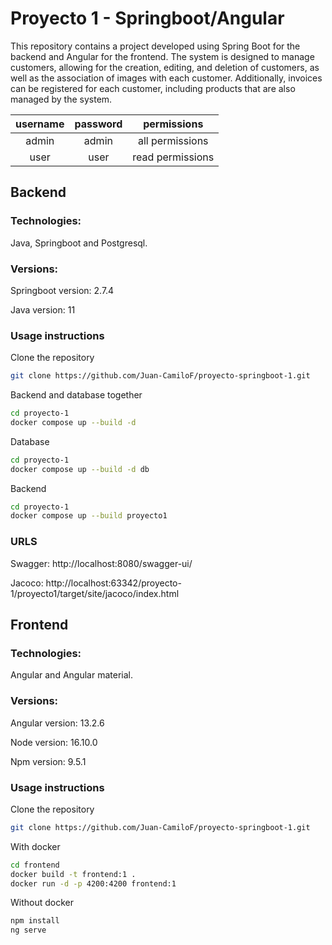 # Proyecto 1 - Springboot/Angular

This repository contains a project developed using Spring Boot for the backend and Angular for the frontend. The system is designed to manage customers, allowing for the creation, editing, and deletion of customers, as well as the association of images with each customer. Additionally, invoices can be registered for each customer, including products that are also managed by the system.

| username | password | permissions      |
|:--------:|:--------:| :---------------:|
| admin    | admin    | all permissions  |
| user     | user     | read permissions |


## Backend

### Technologies:

Java, Springboot and Postgresql.

### Versions: 

Springboot version: 2.7.4

Java version: 11

### Usage instructions

Clone the repository

```bash
git clone https://github.com/Juan-CamiloF/proyecto-springboot-1.git
```

Backend and database together

```bash
cd proyecto-1
docker compose up --build -d
```

Database 

```bash
cd proyecto-1
docker compose up --build -d db
```

Backend

```bash
cd proyecto-1
docker compose up --build proyecto1
```

### URLS
Swagger: http://localhost:8080/swagger-ui/

Jacoco: http://localhost:63342/proyecto-1/proyecto1/target/site/jacoco/index.html



## Frontend

### Technologies:

Angular and Angular material.

### Versions: 

Angular version: 13.2.6

Node version: 16.10.0

Npm version: 9.5.1

### Usage instructions

Clone the repository

```bash
git clone https://github.com/Juan-CamiloF/proyecto-springboot-1.git
```

With docker

```bash
cd frontend
docker build -t frontend:1 .
docker run -d -p 4200:4200 frontend:1
```

Without docker

```bash
npm install
ng serve
```